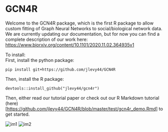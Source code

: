 # GCN4R

Welcome to the GCN4R package, which is the first R package to allow custom fitting of Graph Neural Networks to social/biological network data. We are currently updating our documentation, but for now you can find a complete description of our work here: https://www.biorxiv.org/content/10.1101/2020.11.02.364935v1   

To install:  
First, install the python package:  
```
pip install git+https://github.com/jlevy44/GCN4R
```
Then, install the R package:  
```
devtools::install_github("jlevy44/gcn4r")
```

Then, either read our tutorial paper or check out our R Markdown tutorial (here)[https://github.com/jlevy44/GCN4R/blob/master/test/gcn4r_demo.Rmd] to get started.

![im1](https://user-images.githubusercontent.com/19698023/98269730-1aae1280-1f5c-11eb-89ac-83aeebdeda71.jpeg)
![im2](https://user-images.githubusercontent.com/19698023/98269732-1bdf3f80-1f5c-11eb-8835-9a8b57ab1fb0.jpeg)
